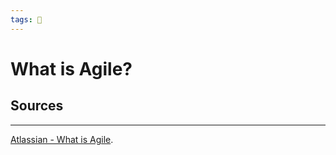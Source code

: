 ```yaml
---
tags: 👔
---
```


# What is Agile?



## Sources
---

[Atlassian - What is Agile](https://www.atlassian.com/agile).